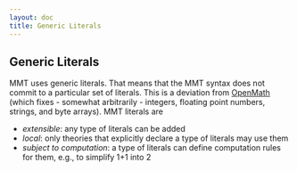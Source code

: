 ```yaml
---
layout: doc
title: Generic Literals
---
```


## Generic Literals
MMT uses generic literals. That means that the MMT syntax does not commit to a particular set of literals.
This is a deviation from [OpenMath](http://www.openmath.org) (which fixes - somewhat arbitrarily - integers, floating point numbers, strings, and byte arrays).
MMT literals are

* *extensible*: any type of literals can be added
* *local*: only theories that explicitly declare a type of literals may use them
* *subject to computation*: a type of literals can define computation rules for them, e.g., to simplify 1+1 into 2

